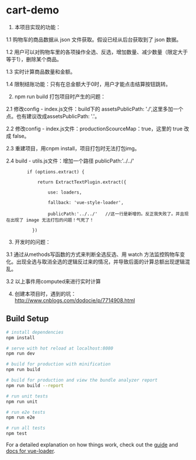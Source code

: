 # cart-demo
1. 本项目实现的功能：

1.1	购物车的商品数据从 json 文件获取。假设已经从后台获取到了 json 数据。

1.2	用户可以对购物车里的各项操作全选、反选，增加数量、减少数量（限定大于等于1），删除某个商品。


1.3	实时计算商品数量和金额。

1.4	限制结账功能：只有在总金额大于0时，用户才能点击结算按钮跳转。

2. npm run build 打包项目时产生的问题：

2.1	修改config - index.js文件：build下的 assetsPublicPath: './',这里多加一个点。也有建议改成assetsPublicPath: '.'。

2.2	修改config - index.js文件：productionScourceMap：true，这里的 true 改成 false。


2.3	重建项目，用cnpm install，项目打包时无法打包img。

2.4	build - utils.js文件：增加一个路径 publicPath:'../../' 
     
            if (options.extract) {
        
                return ExtractTextPlugin.extract({
            
                    use: loaders,
              
                    fallback: 'vue-style-loader',
              
                    publicPath:'../../'   //这一行是新增的。反正我失败了。并且现在出现了 image 无法打包的问题！气死了！
              
              })

3. 开发时的问题：

3.1	通过从methods写函数的方式来判断全选反选、用 watch 方法监控购物车变化。出现全选与取消全选的逻辑反过来的情况，并导致后面的计算总额出现逻辑混乱。

3.2	以上事件用computed来进行实时计算

4. 创建本项目时，遇到的坑：http://www.cnblogs.com/dodocie/p/7714908.html


## Build Setup

``` bash
# install dependencies
npm install

# serve with hot reload at localhost:8080
npm run dev

# build for production with minification
npm run build

# build for production and view the bundle analyzer report
npm run build --report

# run unit tests
npm run unit

# run e2e tests
npm run e2e

# run all tests
npm test
```

For a detailed explanation on how things work, check out the [guide](http://vuejs-templates.github.io/webpack/) and [docs for vue-loader](http://vuejs.github.io/vue-loader).
